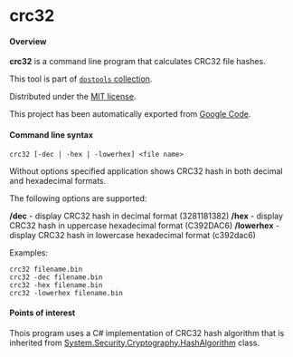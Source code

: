 # crc32

#### Overview

**crc32** is a command line program that calculates CRC32 file hashes.

This tool is part of [`dostools` collection](https://github.com/vurdalakov/dostools). 

Distributed under the [MIT license](http://opensource.org/licenses/MIT).

This project has been automatically exported from [Google Code](http://code.google.com/p/crc32).

#### Command line syntax

```
crc32 [-dec | -hex | -lowerhex] <file name>
```

Without options specified application shows CRC32 hash in both decimal and hexadecimal formats.

The following options are supported:

**/dec** - display CRC32 hash in decimal format (3281181382)
**/hex** - display CRC32 hash in uppercase hexadecimal format (C392DAC6)
**/lowerhex** - display CRC32 hash in lowercase hexadecimal format (c392dac6)

Examples:

```
crc32 filename.bin
crc32 -dec filename.bin
crc32 -hex filename.bin
crc32 -lowerhex filename.bin
```

#### Points of interest

Thois program uses a C# implementation of CRC32 hash algorithm that is inherited from [System.Security.Cryptography.HashAlgorithm](https://msdn.microsoft.com/en-us/library/system.security.cryptography.hashalgorithm.aspx) class.
